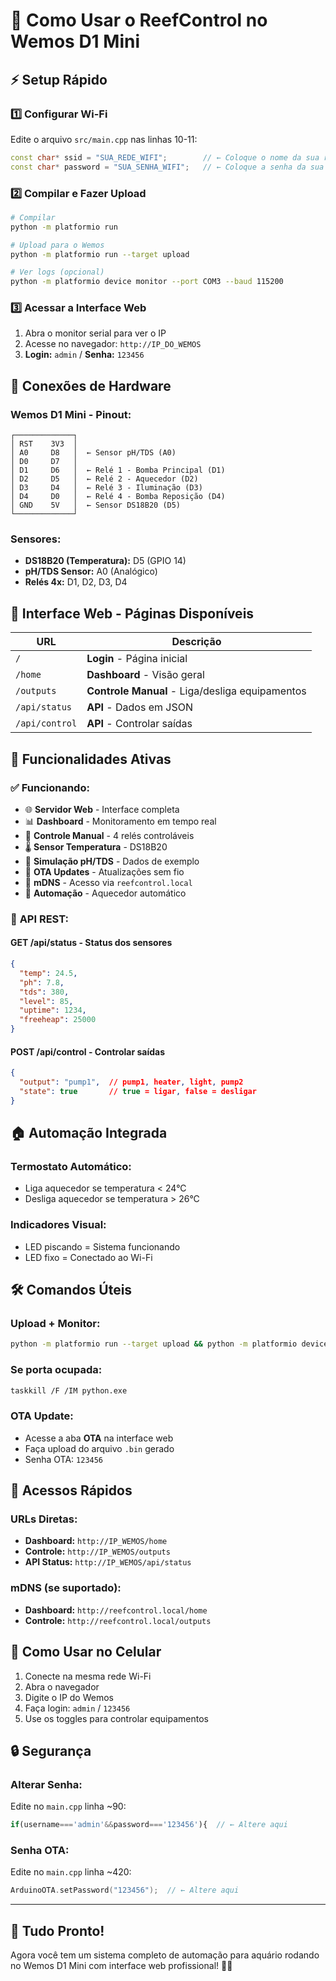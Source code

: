 # 🚀 Como Usar o ReefControl no Wemos D1 Mini

## ⚡ Setup Rápido

### 1️⃣ **Configurar Wi-Fi**
Edite o arquivo `src/main.cpp` nas linhas 10-11:
```cpp
const char* ssid = "SUA_REDE_WIFI";        // ← Coloque o nome da sua rede
const char* password = "SUA_SENHA_WIFI";   // ← Coloque a senha da sua rede
```

### 2️⃣ **Compilar e Fazer Upload**
```bash
# Compilar
python -m platformio run

# Upload para o Wemos
python -m platformio run --target upload

# Ver logs (opcional)
python -m platformio device monitor --port COM3 --baud 115200
```

### 3️⃣ **Acessar a Interface Web**
1. Abra o monitor serial para ver o IP
2. Acesse no navegador: `http://IP_DO_WEMOS`
3. **Login:** `admin` / **Senha:** `123456`

## 🔌 Conexões de Hardware

### **Wemos D1 Mini - Pinout:**
```
┌─────────────┐
│ RST    3V3  │
│ A0     D8   │  ← Sensor pH/TDS (A0)
│ D0     D7   │  
│ D1     D6   │  ← Relé 1 - Bomba Principal (D1)
│ D2     D5   │  ← Relé 2 - Aquecedor (D2)
│ D3     D4   │  ← Relé 3 - Iluminação (D3)
│ D4     D0   │  ← Relé 4 - Bomba Reposição (D4)
│ GND    5V   │  ← Sensor DS18B20 (D5)
└─────────────┘
```

### **Sensores:**
- **DS18B20 (Temperatura):** D5 (GPIO 14)
- **pH/TDS Sensor:** A0 (Analógico)
- **Relés 4x:** D1, D2, D3, D4

## 📱 Interface Web - Páginas Disponíveis

| URL | Descrição |
|-----|-----------|
| `/` | **Login** - Página inicial |
| `/home` | **Dashboard** - Visão geral |
| `/outputs` | **Controle Manual** - Liga/desliga equipamentos |
| `/api/status` | **API** - Dados em JSON |
| `/api/control` | **API** - Controlar saídas |

## 🔧 Funcionalidades Ativas

### ✅ **Funcionando:**
- 🌐 **Servidor Web** - Interface completa
- 📊 **Dashboard** - Monitoramento em tempo real
- 🔌 **Controle Manual** - 4 relés controláveis
- 🌡️ **Sensor Temperatura** - DS18B20
- 🧪 **Simulação pH/TDS** - Dados de exemplo
- 🚀 **OTA Updates** - Atualizações sem fio
- 📡 **mDNS** - Acesso via `reefcontrol.local`
- 🧠 **Automação** - Aquecedor automático

### 🔄 **API REST:**

#### **GET /api/status** - Status dos sensores
```json
{
  "temp": 24.5,
  "ph": 7.8,
  "tds": 380,
  "level": 85,
  "uptime": 1234,
  "freeheap": 25000
}
```

#### **POST /api/control** - Controlar saídas
```json
{
  "output": "pump1",  // pump1, heater, light, pump2
  "state": true       // true = ligar, false = desligar
}
```

## 🏠 Automação Integrada

### **Termostato Automático:**
- Liga aquecedor se temperatura < 24°C
- Desliga aquecedor se temperatura > 26°C

### **Indicadores Visual:**
- LED piscando = Sistema funcionando
- LED fixo = Conectado ao Wi-Fi

## 🛠️ Comandos Úteis

### **Upload + Monitor:**
```bash
python -m platformio run --target upload && python -m platformio device monitor --port COM3 --baud 115200
```

### **Se porta ocupada:**
```bash
taskkill /F /IM python.exe
```

### **OTA Update:**
- Acesse a aba **OTA** na interface web
- Faça upload do arquivo `.bin` gerado
- Senha OTA: `123456`

## 🔗 Acessos Rápidos

### **URLs Diretas:**
- **Dashboard:** `http://IP_WEMOS/home`
- **Controle:** `http://IP_WEMOS/outputs`
- **API Status:** `http://IP_WEMOS/api/status`

### **mDNS (se suportado):**
- **Dashboard:** `http://reefcontrol.local/home`
- **Controle:** `http://reefcontrol.local/outputs`

## 📱 Como Usar no Celular

1. Conecte na mesma rede Wi-Fi
2. Abra o navegador
3. Digite o IP do Wemos
4. Faça login: `admin` / `123456`
5. Use os toggles para controlar equipamentos

## 🔒 Segurança

### **Alterar Senha:**
Edite no `main.cpp` linha ~90:
```javascript
if(username==='admin'&&password==='123456'){  // ← Altere aqui
```

### **Senha OTA:**
Edite no `main.cpp` linha ~420:
```cpp
ArduinoOTA.setPassword("123456");  // ← Altere aqui
```

---

## 🎯 **Tudo Pronto!**

Agora você tem um sistema completo de automação para aquário rodando no Wemos D1 Mini com interface web profissional! 🐠🚀 